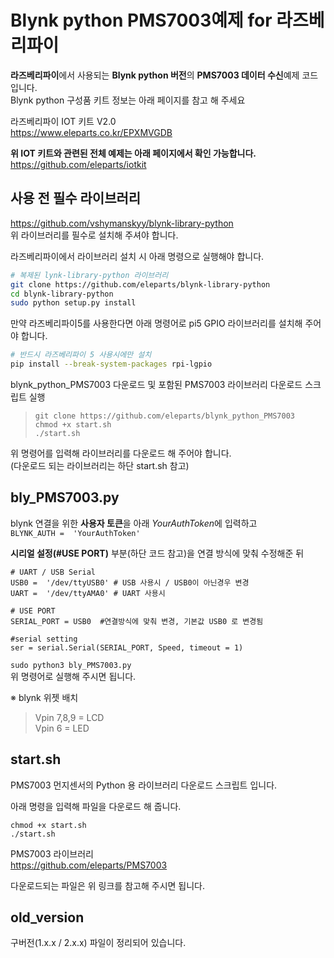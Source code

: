 # Blynk python PMS7003예제 for 라즈베리파이  

**라즈베리파이**에서 사용되는 **Blynk python 버전**의 **PMS7003 데이터 수신**예제 코드입니다.  
Blynk python 구성품 키트 정보는 아래 페이지를 참고 해 주세요  

라즈베리파이 IOT 키트 V2.0  
https://www.eleparts.co.kr/EPXMVGDB  

**위 IOT 키트와 관련된 전체 예제는 아래 페이지에서 확인 가능합니다.**  
https://github.com/eleparts/iotkit  
  
  
## 사용 전 필수 라이브러리  

https://github.com/vshymanskyy/blynk-library-python  
위 라이브러리를 필수로 설치해 주셔야 합니다.  
   
라즈베리파이에서 라이브러리 설치 시 아래 명령으로 실행해야 합니다.  

```bash
# 복제된 lynk-library-python 라이브러리
git clone https://github.com/eleparts/blynk-library-python
cd blynk-library-python
sudo python setup.py install
```

만약 라즈베리파이5를 사용한다면 아래 명령어로 pi5 GPIO 라이브러리를 설치해 주어야 합니다.

```bash
# 반드시 라즈베리파이 5 사용시에만 설치
pip install --break-system-packages rpi-lgpio
```
  
blynk_python_PMS7003 다운로드 및 포함된 PMS7003 라이브러리 다운로드 스크립트 실행  
  
>``git clone https://github.com/eleparts/blynk_python_PMS7003``  
>``chmod +x start.sh``  
>``./start.sh``  
  
위 명령어를 입력해 라이브러리를 다운로드 해 주어야 합니다.  
(다운로드 되는 라이브러리는 하단 start.sh 참고)  
  
  
## bly_PMS7003.py  
  
blynk 연결을 위한 **사용자 토큰**을 아래 *YourAuthToken*에 입력하고  
``BLYNK_AUTH =  'YourAuthToken'``  
  
 **시리얼 설정(#USE PORT)** 부분(하단 코드 참고)을 연결 방식에 맞춰 수정해준 뒤  
```
# UART / USB Serial
USB0 =  '/dev/ttyUSB0' # USB 사용시 / USB0이 아닌경우 변경 
UART =  '/dev/ttyAMA0' # UART 사용시  
  
# USE PORT  
SERIAL_PORT = USB0  #연결방식에 맞춰 변경, 기본값 USB0 로 변경됨
  
#serial setting  
ser = serial.Serial(SERIAL_PORT, Speed, timeout = 1)  
```  
``sudo python3 bly_PMS7003.py``  
위 명령어로 실행해 주시면 됩니다.
  
※ blynk 위젯 배치  
> Vpin 7,8,9 = LCD   
> Vpin 6 = LED  
  
## start.sh  
PMS7003 먼지센서의 Python 용 라이브러리 다운로드 스크립트 입니다.   

아래 명령을 입력해 파일을 다운로드 해 줍니다.   
```
chmod +x start.sh  
./start.sh  
```   
PMS7003 라이브러리   
https://github.com/eleparts/PMS7003   
  
다운로드되는 파일은 위 링크를 참고해 주시면 됩니다.  
  
  
## old_version  

구버전(1.x.x / 2.x.x) 파일이 정리되어 있습니다.  
  